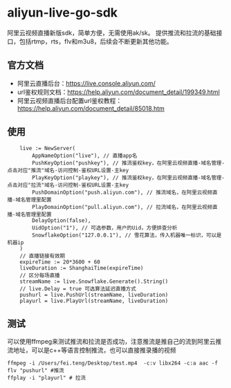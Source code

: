 # aliyun-live-go-sdk
阿里云视频直播新版sdk，简单方便，无需使用ak/sk。
提供推流和拉流的基础接口，包括rtmp，rts，flv和m3u8，后续会不断更新其他功能。

## 官方文档
- 阿里云直播后台：https://live.console.aliyun.com/
- url鉴权规则文档：https://help.aliyun.com/document_detail/199349.html
- 阿里云视频直播后台配置url鉴权教程：https://help.aliyun.com/document_detail/85018.htm

## 使用
``` shell
	live := NewServer(
		AppNameOption("live"), // 直播app名
		PushKeyOption("pushkey"), // 推流鉴权key，在阿里云视频直播-域名管理-点击对应"推流"域名-访问控制-鉴权URL设置-主key
		PlayKeyOption("playkey"), // 推流鉴权key，在阿里云视频直播-域名管理-点击对应"拉流"域名-访问控制-鉴权URL设置-主key
		PushDomainOption("push.aliyun.com"), // 推流域名，在阿里云视频直播-域名管理里配置
		PlayDomainOption("pull.aliyun.com"), // 拉流域名，在阿里云视频直播-域名管理里配置
		DelayOption(false),
		UidOption("1"), // 可选参数，用户的Uid，方便排查分析
		SnowflakeOption("127.0.0.1"), // 雪花算法，传入机器唯一标识，可以是机器ip
	)
	// 直播链接有效期
	expireTime := 20*3600 + 60
	liveDuration := ShanghaiTime(expireTime)
	// 区分每场直播
	streamName := live.Snowflake.Generate().String()
	// live.Delay = true 可选算法延迟直播方式
	pushurl = live.PushUrl(streamName, liveDuration)
	playurl = live.PlayUrl(streamName, liveDuration)
```
## 测试
可以使用ffmpeg来测试推流和拉流是否成功，注意推流是推自己的流到阿里云推流地址，可以是c++等语言控制推流，也可以直接推录播的视频
```shell
ffmpeg -i /Users/fei.teng/Desktop/test.mp4  -c:v libx264 -c:a aac -f flv "pushurl" #推流
ffplay -i "playurl" # 拉流
```
